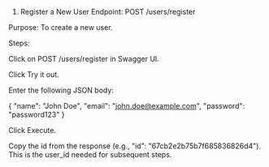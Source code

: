 1. Register a New User
Endpoint: POST /users/register

Purpose: To create a new user.

Steps:

Click on POST /users/register in Swagger UI.

Click Try it out.

Enter the following JSON body: 

{
  "name": "John Doe",
  "email": "john.doe@example.com",
  "password": "password123"
}
 
Click Execute.

Copy the id from the response (e.g., "id": "67cb2e2b75b7f685836826d4"). This is the user_id needed for subsequent steps.